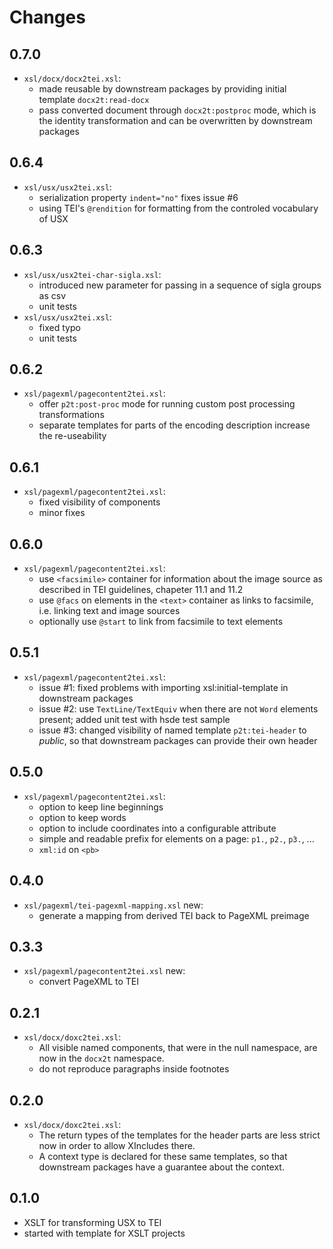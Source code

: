 # Changes

## 0.7.0

- `xsl/docx/docx2tei.xsl`:
  - made reusable by downstream packages by providing initial template
    `docx2t:read-docx`
  - pass converted document through `docx2t:postproc` mode, which is
    the identity transformation and can be overwritten by downstream
    packages

## 0.6.4
- `xsl/usx/usx2tei.xsl`:
  - serialization property `indent="no"` fixes issue #6
  - using TEI's `@rendition` for formatting from the controled
    vocabulary of USX

## 0.6.3
- `xsl/usx/usx2tei-char-sigla.xsl`:
  - introduced new parameter for passing in a sequence of sigla groups as csv
  - unit tests
- `xsl/usx/usx2tei.xsl`:
  - fixed typo
  - unit tests

## 0.6.2
- `xsl/pagexml/pagecontent2tei.xsl`:
  - offer `p2t:post-proc` mode for running custom post processing
    transformations
  - separate templates for parts of the encoding description increase
    the re-useability

## 0.6.1

- `xsl/pagexml/pagecontent2tei.xsl`:
  - fixed visibility of components
  - minor fixes

## 0.6.0

- `xsl/pagexml/pagecontent2tei.xsl`:
  - use `<facsimile>` container for information about the image source
    as described in TEI guidelines, chapeter 11.1 and 11.2
  - use `@facs` on elements in the `<text>` container as links to
    facsimile, i.e. linking text and image sources
  - optionally use `@start` to link from facsimile to text elements

## 0.5.1

- `xsl/pagexml/pagecontent2tei.xsl`:
  - issue #1: fixed problems with importing xsl:initial-template in downstream packages
  - issue #2: use `TextLine/TextEquiv` when there are not `Word`
    elements present; added unit test with hsde test sample
  - issue #3: changed visibility of named template `p2t:tei-header` to
    *public*, so that downstream packages can provide their own header

## 0.5.0

- `xsl/pagexml/pagecontent2tei.xsl`:
  - option to keep line beginnings
  - option to keep words
  - option to include coordinates into a configurable attribute
  - simple and readable prefix for elements on a page: `p1.`, `p2.`,
    `p3.`, ...
  - `xml:id` on `<pb>`

## 0.4.0

- `xsl/pagexml/tei-pagexml-mapping.xsl` new:
  - generate a mapping from derived TEI back to PageXML preimage

## 0.3.3

- `xsl/pagexml/pagecontent2tei.xsl` new:
  - convert PageXML to TEI

## 0.2.1

- `xsl/docx/doxc2tei.xsl`:
  - All visible named components, that were in the null namespace, are
    now in the `docx2t` namespace.
  - do not reproduce paragraphs inside footnotes

## 0.2.0

- `xsl/docx/doxc2tei.xsl`:
  - The return types of the templates for the header parts are less
	strict now in order to allow XIncludes there.
  - A context type is declared for these same templates, so that
	downstream packages have a guarantee about the context.

## 0.1.0

- XSLT for transforming USX to TEI
- started with template for XSLT projects
